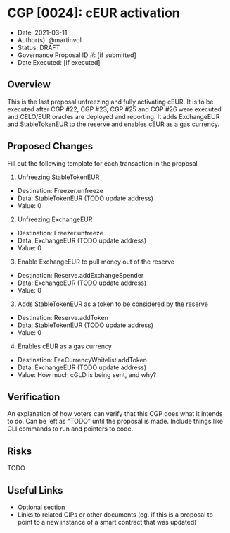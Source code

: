 # CGP [0024]: cEUR activation

- Date: 2021-03-11
- Author(s): @martinvol
- Status: DRAFT
- Governance Proposal ID #: [if submitted]
- Date Executed: [if executed]

## Overview

This is the last proposal unfreezing and fully activating cEUR. It is to be executed after CGP #22, CGP #23, CGP #25 and CGP #26 were executed and CELO/EUR oracles are deployed and reporting. It adds ExchangeEUR and StableTokenEUR to the reserve and enables cEUR as a gas currency.

## Proposed Changes


Fill out the following template for each transaction in the proposal

1. Unfreezing StableTokenEUR
  - Destination: Freezer.unfreeze
  - Data: StableTokenEUR (TODO update address)
  - Value: 0
2. Unfreezing ExchangeEUR
  - Destination: Freezer.unfreeze
  - Data: ExchangeEUR (TODO update address)
  - Value: 0
3. Enable ExchangeEUR to pull money out of the reserve
  - Destination: Reserve.addExchangeSpender
  - Data: ExchangeEUR (TODO update address)
  - Value: 0
3. Adds StableTokenEUR as a token to be considered by the reserve
  - Destination: Reserve.addToken
  - Data: StableTokenEUR (TODO update address)
  - Value: 0
4. Enables cEUR as a gas currency
  - Destination: FeeCurrencyWhitelist.addToken
  - Data: ExchangeEUR (TODO update address)
  - Value: How much cGLD is being sent, and why?

## Verification

An explanation of how voters can verify that this CGP does what it intends to do. Can be left as “TODO” until the proposal is made. Include things like CLI commands to run and pointers to code.

## Risks

TODO

## Useful Links

* Optional section
* Links to related CIPs or other documents (eg. if this is a proposal to point to a new instance of a smart contract that was updated)
